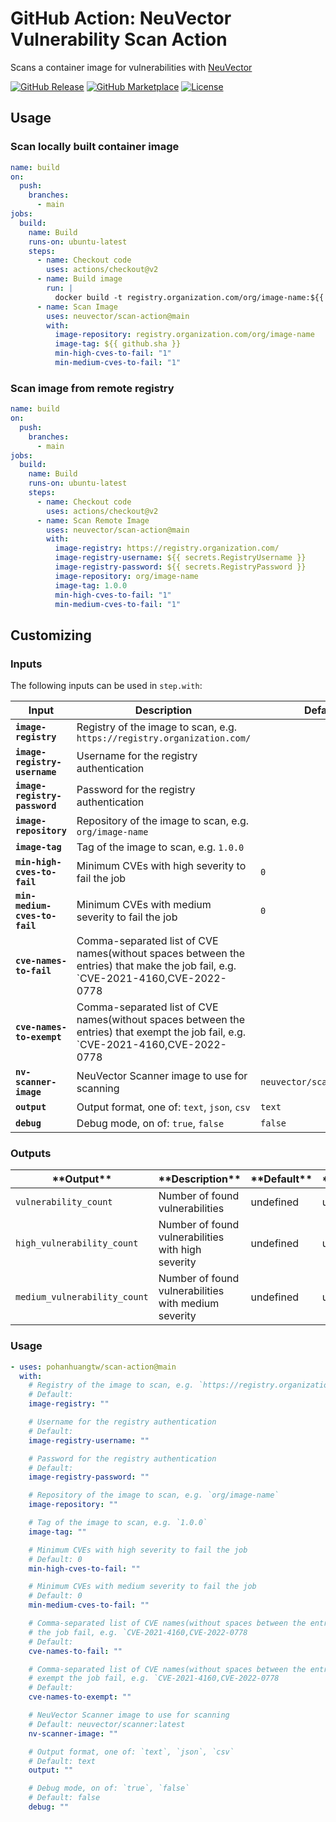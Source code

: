 <!-- start title -->

# GitHub Action: NeuVector Vulnerability Scan Action

<!-- end title -->
<!-- start description -->

Scans a container image for vulnerabilities with [NeuVector](https://neuvector.com)

<!-- end description -->

[![GitHub Release][release-img]][release]
[![GitHub Marketplace][marketplace-img]][marketplace]
[![License][license-img]][license]

## Usage

### Scan locally built container image

```yaml
name: build
on:
  push:
    branches:
      - main
jobs:
  build:
    name: Build
    runs-on: ubuntu-latest
    steps:
      - name: Checkout code
        uses: actions/checkout@v2
      - name: Build image
        run: |
          docker build -t registry.organization.com/org/image-name:${{ github.sha }} .
      - name: Scan Image
        uses: neuvector/scan-action@main
        with:
          image-repository: registry.organization.com/org/image-name
          image-tag: ${{ github.sha }}
          min-high-cves-to-fail: "1"
          min-medium-cves-to-fail: "1"
```

### Scan image from remote registry

```yaml
name: build
on:
  push:
    branches:
      - main
jobs:
  build:
    name: Build
    runs-on: ubuntu-latest
    steps:
      - name: Checkout code
        uses: actions/checkout@v2
      - name: Scan Remote Image
        uses: neuvector/scan-action@main
        with:
          image-registry: https://registry.organization.com/
          image-registry-username: ${{ secrets.RegistryUsername }}
          image-registry-password: ${{ secrets.RegistryPassword }}
          image-repository: org/image-name
          image-tag: 1.0.0
          min-high-cves-to-fail: "1"
          min-medium-cves-to-fail: "1"
```

## Customizing

### Inputs

The following inputs can be used in `step.with`:

<!-- start inputs -->

| **Input**                     | **Description**                                                                                                                   | **Default**                | **Required** |
| ----------------------------- | --------------------------------------------------------------------------------------------------------------------------------- | -------------------------- | ------------ |
| **`image-registry`**          | Registry of the image to scan, e.g. `https://registry.organization.com/`                                                          |                            | **false**    |
| **`image-registry-username`** | Username for the registry authentication                                                                                          |                            | **false**    |
| **`image-registry-password`** | Password for the registry authentication                                                                                          |                            | **false**    |
| **`image-repository`**        | Repository of the image to scan, e.g. `org/image-name`                                                                            |                            | **true**     |
| **`image-tag`**               | Tag of the image to scan, e.g. `1.0.0`                                                                                            |                            | **true**     |
| **`min-high-cves-to-fail`**   | Minimum CVEs with high severity to fail the job                                                                                   | `0`                        | **false**    |
| **`min-medium-cves-to-fail`** | Minimum CVEs with medium severity to fail the job                                                                                 | `0`                        | **false**    |
| **`cve-names-to-fail`**       | Comma-separated list of CVE names(without spaces between the entries) that make the job fail, e.g. `CVE-2021-4160,CVE-2022-0778   |                            | **false**    |
| **`cve-names-to-exempt`**     | Comma-separated list of CVE names(without spaces between the entries) that exempt the job fail, e.g. `CVE-2021-4160,CVE-2022-0778 |                            | **false**    |
| **`nv-scanner-image`**        | NeuVector Scanner image to use for scanning                                                                                       | `neuvector/scanner:latest` | **false**    |
| **`output`**                  | Output format, one of: `text`, `json`, `csv`                                                                                      | `text`                     | **false**    |
| **`debug`**                   | Debug mode, on of: `true`, `false`                                                                                                | `false`                    | **false**    |

<!-- end inputs -->

### Outputs

<!-- start outputs -->

| \***\*Output\*\***           | \***\*Description\*\***                              | \***\*Default\*\*** | \***\*Required\*\*** |
| ---------------------------- | ---------------------------------------------------- | ------------------- | -------------------- |
| `vulnerability_count`        | Number of found vulnerabilities                      | undefined           | undefined            |
| `high_vulnerability_count`   | Number of found vulnerabilities with high severity   | undefined           | undefined            |
| `medium_vulnerability_count` | Number of found vulnerabilities with medium severity | undefined           | undefined            |

<!-- end outputs -->

### Usage

<!-- start usage -->

```yaml
- uses: pohanhuangtw/scan-action@main
  with:
    # Registry of the image to scan, e.g. `https://registry.organization.com/`
    # Default:
    image-registry: ""

    # Username for the registry authentication
    # Default:
    image-registry-username: ""

    # Password for the registry authentication
    # Default:
    image-registry-password: ""

    # Repository of the image to scan, e.g. `org/image-name`
    image-repository: ""

    # Tag of the image to scan, e.g. `1.0.0`
    image-tag: ""

    # Minimum CVEs with high severity to fail the job
    # Default: 0
    min-high-cves-to-fail: ""

    # Minimum CVEs with medium severity to fail the job
    # Default: 0
    min-medium-cves-to-fail: ""

    # Comma-separated list of CVE names(without spaces between the entries) that make
    # the job fail, e.g. `CVE-2021-4160,CVE-2022-0778
    # Default:
    cve-names-to-fail: ""

    # Comma-separated list of CVE names(without spaces between the entries) that
    # exempt the job fail, e.g. `CVE-2021-4160,CVE-2022-0778
    # Default:
    cve-names-to-exempt: ""

    # NeuVector Scanner image to use for scanning
    # Default: neuvector/scanner:latest
    nv-scanner-image: ""

    # Output format, one of: `text`, `json`, `csv`
    # Default: text
    output: ""

    # Debug mode, on of: `true`, `false`
    # Default: false
    debug: ""
```

<!-- end usage -->

[release]: https://github.com/neuvector/scan-action/releases/latest
[release-img]: https://img.shields.io/github/release/neuvector/scan-action.svg?logo=github
[marketplace]: https://github.com/marketplace/actions/neuvector/scan-action
[marketplace-img]: https://img.shields.io/badge/marketplace-neuvector/scan--action-blue?logo=github
[license]: https://github.com/neuvector/scan-action/blob/master/LICENSE
[license-img]: https://img.shields.io/github/license/neuvector/scan-action
